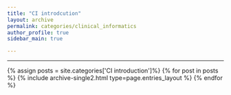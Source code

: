 ```yaml
---
title: "CI introdcution"
layout: archive
permalink: categories/clinical_informatics
author_profile: true
sidebar_main: true

---
```


<!-- 공백이 포함되어 있는 카테고리 이름의 경우 site.categories['a b c'] 이런식으로! -->

***

{% assign posts = site.categories['CI introduction']%}
{% for post in posts %} {% include archive-single2.html type=page.entries_layout %} {% endfor %}
